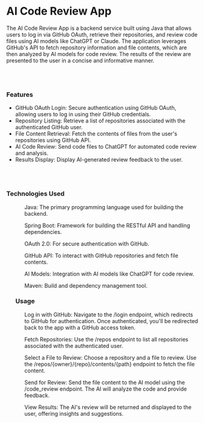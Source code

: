 <h1>AI Code Review App</h1>
<p>The AI Code Review App is a backend service built using Java that allows users to log in via GitHub OAuth, retrieve their repositories, and review code files using AI models like ChatGPT or Claude. The application leverages GitHub's API to fetch repository information and file contents, which are then analyzed by AI models for code review. The results of the review are presented to the user in a concise and informative manner.</p>
<br>
<br>
<h3>Features</h3>
<ul>
<li>GitHub OAuth Login: Secure authentication using GitHub OAuth, allowing users to log in using their GitHub credentials.</li>
<li>Repository Listing: Retrieve a list of repositories associated with the authenticated GitHub user.</li>
<li>File Content Retrieval: Fetch the contents of files from the user's repositories using GitHub API.</li>
<li>AI Code Review: Send code files to ChatGPT for automated code review and analysis.</li>
<li>Results Display: Display AI-generated review feedback to the user.</li>
</ul>
<br>
<br>
<h3>Technologies Used</h3>
<ul>
<ul>Java: The primary programming language used for building the backend.</ul>
<ul>Spring Boot: Framework for building the RESTful API and handling dependencies.</ul>
<ul>OAuth 2.0: For secure authentication with GitHub.</ul>
<ul>GitHub API: To interact with GitHub repositories and fetch file contents.</ul>
<ul>AI Models: Integration with AI models like ChatGPT for code review.</ul>
<ul>Maven: Build and dependency management tool.</ul>

<h3>Usage</h3>
<ul>Log in with GitHub: Navigate to the /login endpoint, which redirects to GitHub for authentication. Once authenticated, you'll be redirected back to the app with a GitHub access token.</ul>

<ul>Fetch Repositories: Use the /repos endpoint to list all repositories associated with the authenticated user.</ul>

<ul>Select a File to Review: Choose a repository and a file to review. Use the /repos/{owner}/{repo}/contents/{path} endpoint to fetch the file content.</ul>

<ul>Send for Review: Send the file content to the AI model using the /code_review endpoint. The AI will analyze the code and provide feedback.</ul>

<ul>View Results: The AI's review will be returned and displayed to the user, offering insights and suggestions.</ul>
